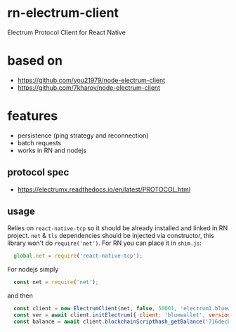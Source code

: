 # rn-electrum-client

Electrum Protocol Client for React Native

# based on

* https://github.com/you21979/node-electrum-client
* https://github.com/7kharov/node-electrum-client

# features

* persistence (ping strategy and reconnection)
* batch requests
* works in RN and nodejs

## protocol spec

* https://electrumx.readthedocs.io/en/latest/PROTOCOL.html

## usage

Relies on `react-native-tcp` so it should be already installed and linked in RN project. `net` & `tls` dependencies should be
injected via constructor, this library won't do `require('net')`.
For RN you can place it in `shim.js`:

```javascript
  global.net = require('react-native-tcp');
```

For nodejs simply

```javascript
  const net = require('net');
```

and then

```javascript
  const client = new ElectrumClient(net, false, 50001, 'electrum1.bluewallet.io', 'tcp');
  const ver = await client.initElectrum({ client: 'bluewallet', version: '1.4' });
  const balance = await client.blockchainScripthash_getBalance('716decbe1660861c3d93906cb1d98ee68b154fd4d23aed9783859c1271b52a9c');
```